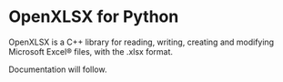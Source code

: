 # OpenXLSX for Python
OpenXLSX is a C++ library for reading, writing, creating and modifying Microsoft Excel® files, with the .xlsx format.

Documentation will follow.